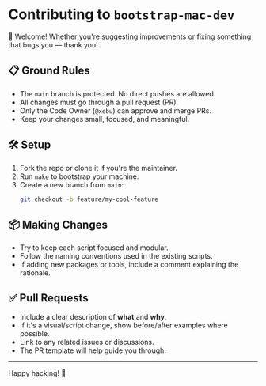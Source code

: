 # Contributing to `bootstrap-mac-dev`

👋 Welcome! Whether you're suggesting improvements or fixing something that bugs you — thank you!

## 📋 Ground Rules

- The `main` branch is protected. No direct pushes are allowed.
- All changes must go through a pull request (PR).
- Only the Code Owner (`@xebu`) can approve and merge PRs.
- Keep your changes small, focused, and meaningful.

## 🛠️ Setup

1. Fork the repo or clone it if you're the maintainer.
2. Run `make` to bootstrap your machine.
3. Create a new branch from `main`:
   ```bash
   git checkout -b feature/my-cool-feature
   ```

## 📦 Making Changes

- Try to keep each script focused and modular.
- Follow the naming conventions used in the existing scripts.
- If adding new packages or tools, include a comment explaining the rationale.

## ✅ Pull Requests

- Include a clear description of **what** and **why**.
- If it's a visual/script change, show before/after examples where possible.
- Link to any related issues or discussions.
- The PR template will help guide you through.

---

Happy hacking! 🚀

